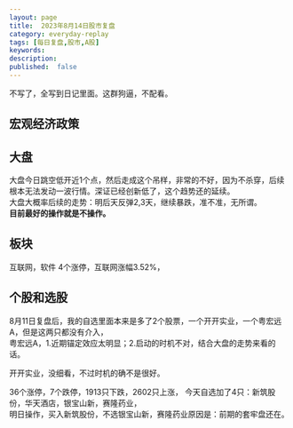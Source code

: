 ```yaml
---
layout: page
title:  2023年8月14日股市复盘
category: everyday-replay
tags: [每日复盘,股市,A股]
keywords:
description:  
published:  false
---
```


不写了，全写到日记里面。这群狗逼，不配看。

## 宏观经济政策

## 大盘
大盘今日跳空低开近1个点，然后走成这个吊样，非常的不好，因为不杀穿，后续根本无法发动一波行情。深证已经创新低了，这个趋势还的延续。    
大盘大概率后续的走势：明后天反弹2,3天，继续暴跌，准不准，无所谓。  
**目前最好的操作就是不操作。**
## 板块
互联网，软件 4个涨停，互联网涨幅3.52%，
## 个股和选股
8月11日复盘后，我的自选里面本来是多了2个股票，一个开开实业，一个粤宏远A，但是这两只都没有介入，  
粤宏远A，1.近期锚定效应太明显；2.启动的时机不对，结合大盘的走势来看的话。  

开开实业，没细看，不过时机的确不是很好。

36个涨停，7个跌停，1913只下跌，2602只上涨，
今天自选加了4只：新筑股份，华天酒店，银宝山新，赛隆药业，  
明日操作，买入新筑股份，不选银宝山新，赛隆药业原因是：前期的套牢盘还在。  

